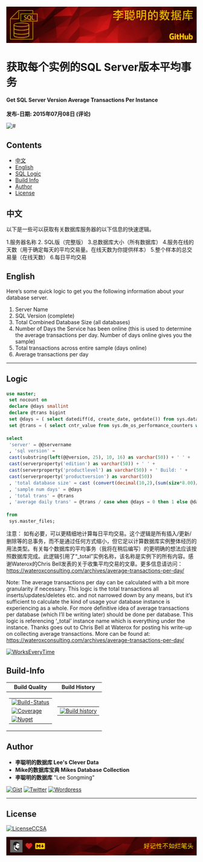 ![CLEVER DATA GIT REPO](https://raw.githubusercontent.com/LiCongMingDeShujuku/git-resources/master/0-clever-data-github.png "李聪明的数据库")

# 获取每个实例的SQL Server版本平均事务
#### Get SQL Server Version Average Transactions Per Instance
**发布-日期: 2015年07月08日 (评论)**

![#](images/##############?raw=true "#")

## Contents

- [中文](#中文)
- [English](#English)
- [SQL Logic](#Logic)
- [Build Info](#Build-Info)
- [Author](#Author)
- [License](#License) 


## 中文
以下是一些可以获取有关数据库服务器的以下信息的快速逻辑。

1.服务器名称
2. SQL版（完整版）
3.总数据库大小（所有数据库）
4.服务在线的天数（用于确定每天的平均交易量。在线天数为你提供样本）
5.整个样本的总交易量（在线天数）
6.每日平均交易



## English
Here’s some quick logic to get you the following information about your database server.

1. Server Name
2. SQL Version (complete)
3. Total Combined Database Size (all databases)
4. Number of Days the Service has been online (this is used to determine the average transactions per day. Number of days online gives you the sample)
5. Total transactions across entire sample (days online)
6. Average transactions per day

---
## Logic
```SQL
use master;
 set nocount on
 declare @days smallint
 declare @trans bigint
 set @days = ( select datediff(d, create_date, getdate()) from sys.databases where database_id = 2 )
 set @trans = ( select cntr_value from sys.dm_os_performance_counters where counter_name = 'transactions/sec' and instance_name = '_total' )
 
select
 'server' = @@servername
 , 'sql version' =
 cast(substring(left(@@version, 25), 10, 16) as varchar(50)) + ' ' +
 cast(serverproperty('edition') as varchar(50)) + ' ' +
 cast(serverproperty('productlevel') as varchar(50)) + ' Build: ' +
 cast(serverproperty('productversion') as varchar(50))
 , 'total database size' = cast (convert(decimal(10,2),(sum(size*8.00)/1024.00/1024.00)) as varchar(10)) + ' GB'
 , 'sample num days' = @days
 , 'total trans' = @trans
 , 'average daily trans' = @trans / case when @days = 0 then 1 else @days end
 
from
 sys.master_files;


```

注意： 
如有必要，可以更精细地计算每日平均交易。这个逻辑是所有插入/更新/删除等的总事务，而不是通过任何方式缩小，但它足以计算数据库实例整体经历的用法类型。有关每个数据库的平均事务（我将在稍后编写）的更明确的想法应该按照数据库完成。此逻辑引用了“_total”实例名称，该名称是实例下的所有内容。感谢Waterox的Chris Bell发表的关于收集平均交易的文章。更多信息请访问：https://wateroxconsulting.com/archives/average-transactions-per-day/

Note:
The average transactions per day can be calculated with a bit more granularity if necessary. This logic is the total transactions all inserts/updates/deletes etc. and not narrowed down by any means, but it’s sufficient to calculate the kind of usage your database instance is experiencing as a whole. For more definitive idea of average transactions per database (which I’ll be writing later) should be done per database. This logic is referencing ‘_total’ instance name which is everything under the instance. Thanks goes out to Chris Bell at Waterox for posting his write-up on collecting average transactions. More can be found at: https://wateroxconsulting.com/archives/average-transactions-per-day/



[![WorksEveryTime](https://forthebadge.com/images/badges/60-percent-of-the-time-works-every-time.svg)](https://shitday.de/)

## Build-Info

| Build Quality | Build History |
|--|--|
|<table><tr><td>[![Build-Status](https://ci.appveyor.com/api/projects/status/pjxh5g91jpbh7t84?svg?style=flat-square)](#)</td></tr><tr><td>[![Coverage](https://coveralls.io/repos/github/tygerbytes/ResourceFitness/badge.svg?style=flat-square)](#)</td></tr><tr><td>[![Nuget](https://img.shields.io/nuget/v/TW.Resfit.Core.svg?style=flat-square)](#)</td></tr></table>|<table><tr><td>[![Build history](https://buildstats.info/appveyor/chart/tygerbytes/resourcefitness)](#)</td></tr></table>|

## Author

- **李聪明的数据库 Lee's Clever Data**
- **Mike的数据库宝典 Mikes Database Collection**
- **李聪明的数据库** "Lee Songming"

[![Gist](https://img.shields.io/badge/Gist-李聪明的数据库-<COLOR>.svg)](https://gist.github.com/congmingshuju)
[![Twitter](https://img.shields.io/badge/Twitter-mike的数据库宝典-<COLOR>.svg)](https://twitter.com/mikesdatawork?lang=en)
[![Wordpress](https://img.shields.io/badge/Wordpress-mike的数据库宝典-<COLOR>.svg)](https://mikesdatawork.wordpress.com/)

---
## License
[![LicenseCCSA](https://img.shields.io/badge/License-CreativeCommonsSA-<COLOR>.svg)](https://creativecommons.org/share-your-work/licensing-types-examples/)

![Lee Songming](https://raw.githubusercontent.com/LiCongMingDeShujuku/git-resources/master/1-clever-data-github.png "李聪明的数据库")

